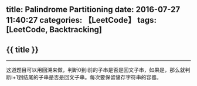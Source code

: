 title: Palindrome Partitioning
date: 2016-07-27 11:40:27
categories: 【LeetCode】
tags: [LeetCode, Backtracking]
---
## {{ title }} ##

---

这道题目可以用回溯来做，判断0到i前的子串是否是回文子串，如果是，那么就判断i+1到结尾的子串是否是回文子串。每次要保留储存字符串的容器。